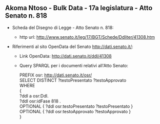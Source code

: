## Akoma Ntoso - Bulk Data - 17a legislatura - Atto Senato n. 818 ##

* Scheda del Disegno di Legge - Atto Senato n. 818:
	* http url: http://www.senato.it/leg/17/BGT/Schede/Ddliter/41308.htm

* Riferimenti al sito OpenData del Senato http://dati.senato.it/:
	* Link OpenData: http://dati.senato.it/ddl/41308
	* Query SPARQL per i documenti relativi all'Atto Senato:

        PREFIX osr: <http://dati.senato.it/osr/>  
		SELECT DISTINCT ?testoPresentato ?testoApprovato  
		WHERE  
		{  
		    ?ddl a osr:Ddl.  
		    ?ddl osr:idFase 818 .  
		    OPTIONAL { ?ddl osr:testoPresentato ?testoPresentato }  
		    OPTIONAL { ?ddl osr:testoApprovato ?testoApprovato }  
		}
		